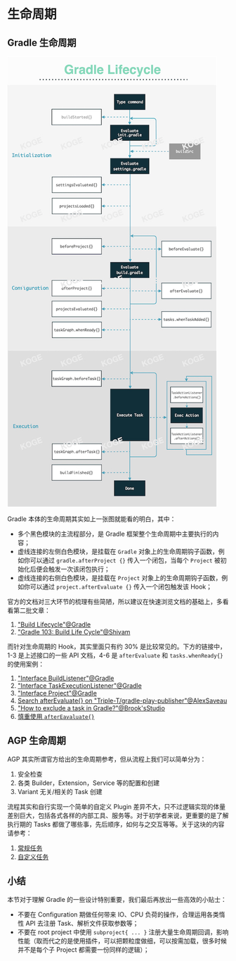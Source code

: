 # 生命周期

## Gradle 生命周期

![gradle-lifecycle](../../media/gradle-lifecycle-main.jpeg)

Gradle 本体的生命周期其实如上一张图就能看的明白，其中：

- 多个黑色模块的主流程部分，是 Gradle 框架整个生命周期中主要执行的内容；
- 虚线连接的左侧白色模块，是挂载在 `Gradle` 对象上的生命周期钩子函数，例如你可以通过 `gradle.afterProject {}` 传入一个闭包，当每个 `Project` 被初始化后便会触发一次该闭包执行；
- 虚线连接的右侧白色模块，是挂载在 `Project` 对象上的生命周期钩子函数，例如你可以通过 `project.afterEvaluate {}` 传入一个闭包触发该 Hook； 


官方的文档对三大环节的梳理有些简陋，所以建议在快速浏览文档的基础上，多看看第二批文章：

1. ["Build Lifecycle"@Gradle](https://docs.gradle.org/current/userguide/build_lifecycle.html)
2. ["Gradle 103: Build Life Cycle"@Shivam](https://medium.com/@shivam.gosavi340_58315/gradle-103-build-life-cycle-6d1b595d72cc)

而针对生命周期的 Hook，其实里面只有约 30% 是比较常见的。下方的链接中，1-3 是上述接口的一些 API 文档，4-6 是 `afterEvaluate` 和 `tasks.whenReady{}` 的使用案例：

1. ["Interface BuildListener"@Gradle](https://docs.gradle.org/current/javadoc/org/gradle/BuildListener.html)
2. ["Interface TaskExecutionListener"@Gradle](https://docs.gradle.org/current/javadoc/org/gradle/api/execution/TaskExecutionListener.html)
3. ["Interface Project"@Gradle](https://docs.gradle.org/current/javadoc/org/gradle/api/Project.html#beforeEvaluate-groovy.lang.Closure-)
4. [Search afterEvaluate{} on "Triple-T/gradle-play-publisher"@AlexSaveau](https://github.com/Triple-T/gradle-play-publisher/search?q=afterevaluate)
5. ["How to exclude a task in Gradle?"@Brook'sStudio](https://brookbach.com/tech/2020/03/12/gradle-exclude-task-en.html)
6. [慎重使用 `afterEavaluate{}`](https://discuss.gradle.org/t/is-project-afterevaluate-the-proper-way-for-gradle-plugin-to-dynamically-create-default-tasks/31349)


## AGP 生命周期

AGP 其实所谓官方给出的生命周期参考，但从流程上我们可以简单分为：

1. 安全检查
2. 各类 Builder，Extension，Service 等的配置和创建
3. Variant 无关/相关的 Task 创建

流程其实和自行实现一个简单的自定义 Plugin 差异不大，只不过逻辑实现的体量差别巨大，包括各式各样的内部工具、服务等。对于初学者来说，更重要的是了解执行期的 Tasks 都做了哪些事，先后顺序，如何与之交互等等。关于这块的内容请参考：

1. [常规任务](./regular-tasks.md)
2. [自定义任务](../customization/customized-task.md)

## 小结

本节对于理解 Gradle 的一些设计特别重要，我们最后再放出一些高效的小贴士：

- 不要在 Configuration 期做任何带来 IO、CPU 负荷的操作，合理运用各类惰性 API 去注册 Task、解析文件获取参数等；
- 不要在 root project 中使用 `subproject{ ... }` 注册大量生命周期回调，影响性能（取而代之的是使用插件，可以把颗粒度做细，可以按需加载，很多时候并不是每个子 Project 都需要一份同样的逻辑）；


